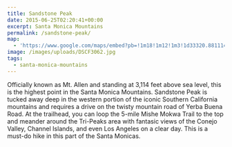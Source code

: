 ```yaml
---
title: Sandstone Peak
date: 2015-06-25T02:20:41+00:00
excerpt: Santa Monica Mountains
permalink: /sandstone-peak/
map:
  - 'https://www.google.com/maps/embed?pb=!1m18!1m12!1m3!1d33320.88111427199!2d-118.94414438397106!3d34.11159625812859!2m3!1f0!2f0!3f0!3m2!1i1024!2i768!4f13.1!3m3!1m2!1s0x80e83b92592187f1%3A0xd4455f19e188b390!2sSandstone+Peak+Trailhead!5e1!3m2!1sen!2sus!4v1488760249990'
image: /images/uploads/DSCF3062.jpg
tags:
  - santa-monica-mountains
---
```

Officially known as Mt. Allen and standing at 3,114 feet above sea level, this is the highest point in the Santa Monica Mountains. Sandstone Peak is tucked away deep in the western portion of the iconic Southern California mountains and requires a drive on the twisty mountain road of Yerba Buena Road. At the trailhead, you can loop the 5-mile Mishe Mokwa Trail to the top and meander around the Tri-Peaks area with fantasic views of the Conejo Valley, Channel Islands, and even Los Angeles on a clear day. This is a must-do hike in this part of the Santa Monicas.



